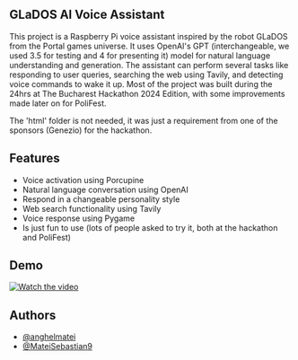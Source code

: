 ## GLaDOS AI Voice Assistant
 
This project is a Raspberry Pi voice assistant inspired by the robot GLaDOS from the Portal games universe. It uses OpenAI's GPT (interchangeable, we used 3.5 for testing and 4 for presenting it) model for natural language understanding and generation. The assistant can perform several tasks like responding to user queries, searching the web using Tavily, and detecting voice commands to wake it up. Most of the project was built during the 24hrs at The Bucharest Hackathon 2024 Edition, with some improvements made later on for PoliFest.

The 'html' folder is not needed, it was just a requirement from one of the sponsors (Genezio) for the hackathon.
## Features

- Voice activation using Porcupine
- Natural language conversation using OpenAI
- Respond in a changeable personality style
- Web search functionality using Tavily
- Voice response using Pygame
- Is just fun to use (lots of people asked to try it, both at the hackathon and PoliFest)
## Demo

[![Watch the video](https://img.youtube.com/vi/<fq5gw-32NBQ>/hqdefault.jpg)](https://www.youtube.com/embed/<fq5gw-32NBQ>)
## Authors

- [@anghelmatei](https://github.com/anghelmatei)
- [@MateiSebastian9](https://github.com/MateiSebastian9)

